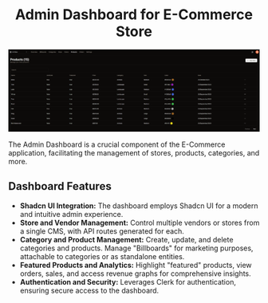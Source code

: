 <h1 align="center" >Admin Dashboard for E-Commerce Store</h1>
<p align="center">
  <img src="https://github.com/Captain-Leftovers/assets/blob/master/e-store-dash.png" alt="e-store-dash image" />
</p>
<p>The Admin Dashboard is a crucial component of the E-Commerce application, facilitating the management of stores, products, categories, and more.</p>

<h2>Dashboard Features</h2>

<ul>
    <li><strong>Shadcn UI Integration:</strong> The dashboard employs Shadcn UI for a modern and intuitive admin experience.</li>
    <li><strong>Store and Vendor Management:</strong> Control multiple vendors or stores from a single CMS, with API routes generated for each.</li>
    <li><strong>Category and Product Management:</strong> Create, update, and delete categories and products. Manage "Billboards" for marketing purposes, attachable to categories or as standalone entities.</li>
    <li><strong>Featured Products and Analytics:</strong> Highlight "featured" products, view orders, sales, and access revenue graphs for comprehensive insights.</li>
    <li><strong>Authentication and Security:</strong> Leverages Clerk for authentication, ensuring secure access to the dashboard.</li>
</ul>

